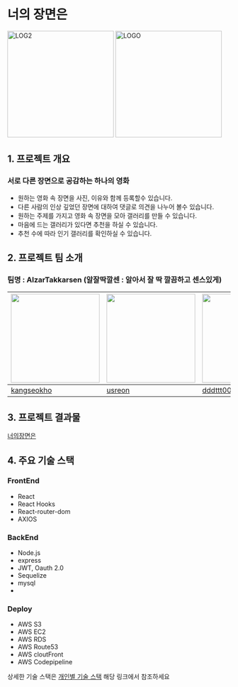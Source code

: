 # 너의 장면은
<img width="240" alt="LOG2" src="https://user-images.githubusercontent.com/79240270/138110759-a56dc90f-9d75-4134-b6d5-ced86428d328.png">
<img width="240" alt="LOGO" src="https://user-images.githubusercontent.com/79240270/138110424-75cd4b70-594e-4c76-b2ef-ba8995c5919c.png">

## 1. 프로젝트 개요
### 서로 다른 장면으로 공감하는 하나의 영화
 - 원하는 영화 속 장면을 사진, 이유와 함께 등록할수 있습니다.
 - 다른 사람의 인상 깊었던 장면에 대하여 댓글로 의견을 나누어 볼수 있습니다.
 - 원하는 주제를 가지고 영화 속 장면을 모아 갤러리를 만들 수 있습니다.
 - 마음에 드는 갤러리가 있다면 추천을 하실 수 있습니다.
 - 추천 수에 따라 인기 갤러리를 확인하실 수 있습니다. 

## 2. 프로젝트 팀 소개
### 팀명 : AlzarTakkarsen (알잘딱깔센 : 알아서 잘 딱 깔끔하고 센스있게)
|<img src="https://avatars.githubusercontent.com/u/81817983?v=4" width="200px" height="200px">|<img src="https://avatars.githubusercontent.com/u/79883861?v=4" width="200px" height="200px">|<img src="https://avatars.githubusercontent.com/u/79240270?v=4" width="200px" height="200px">| <img src="https://avatars.githubusercontent.com/u/83868515?v=4" width="200px" height="200px"> |
| ----| ---- | ---- | ---- |
|[kangseokho](https://github.com/kangseokho)|[usreon](https://github.com/kangseokho)| [dddttt000](https://github.com/dddttt000)|[LeeSangHeon](https://github.com/LeeSangHeon86) |

## 3. 프로젝트 결과물
[너의장면은](https://urscene.de)

## 4. 주요 기술 스택

### FrontEnd
- React
- React Hooks
- React-router-dom
- AXIOS

### BackEnd
- Node.js
- express
- JWT, Oauth 2.0
- Sequelize
- mysql
- 
### Deploy
- AWS S3
- AWS EC2
- AWS RDS
- AWS Route53
- AWS cloutFront
- AWS Codepipeline

상세한 기술 스택은 [개인별 기술 스택](https://github.com/codestates/urscene/wiki/Team-Introduction) 해당 링크에서 참조하세요
